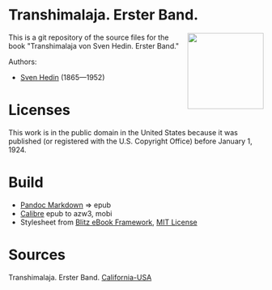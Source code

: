 # Transhimalaja. Erster Band.

<img align="right" height="150" src="https://user-images.githubusercontent.com/13177792/194166182-247c6565-f7da-4526-a70b-575cda82b9d8.jpg">

This is a git repository of the source files for the book
"Transhimalaja von Sven Hedin. Erster Band."

Authors:

* [Sven Hedin](https://de.wikipedia.org/wiki/Sven_Hedin) (1865—1952)


# Licenses
This work is in the public domain in the United States because it was
published (or registered with the U.S. Copyright Office)
before January 1, 1924.


# Build
* [Pandoc Markdown](https://pandoc.org/MANUAL.html#pandocs-markdown) => epub
* [Calibre](https://calibre-ebook.com/) epub to azw3, mobi
* Stylesheet from [Blitz eBook Framework](https://friendsofepub.github.io/Blitz/), [MIT License](https://github.com/FriendsOfEpub/Blitz/blob/master/LICENSE)

# Sources
 Transhimalaja. Erster Band. [California-USA](https://babel.hathitrust.org/cgi/pt?id=uc1.b4507993)
